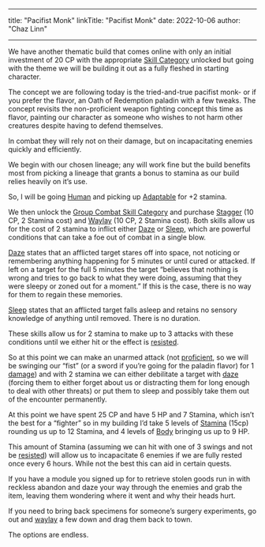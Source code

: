 
---
title: "Pacifist Monk"
linkTitle: "Pacifist Monk"
date: 2022-10-06
author: "Chaz Linn"

---
We have another thematic build that comes online with only an initial investment of 20 CP with the appropriate [Skill Category](/rules/skill_categories/) unlocked but going with the theme we will be building it out as a fully fleshed in starting character.

The concept we are following today is the tried-and-true pacifist monk- or if you prefer the flavor, an Oath of Redemption paladin with a few tweaks. The concept revisits the non-proficient weapon fighting concept this time as flavor, painting our character as someone who wishes to not harm other creatures despite having to defend themselves.

In combat they will rely not on their damage, but on incapacitating enemies quickly and efficiently.

We begin with our chosen lineage; any will work fine but the build benefits most from picking a lineage that grants a bonus to stamina as our build relies heavily on it’s use.

So, I will be going [Human](/rules/lineage_skill_categories/#human-lineage-skill-category) and picking up [Adaptable](/rules/skills/#adaptable) for +2 stamina.

We then unlock the [Group Combat Skill Category](rules/skill_categories/#group-combat-skill-category) and purchase [Stagger](/rules/skills/#stagger) (10 CP, 2 Stamina cost) and [Waylay](/rules/skills/#waylay) (10 CP, 2 Stamina cost). Both skills allow us for the cost of 2 stamina to inflict either [Daze](/rules/conditions/#dazed) or [Sleep](/rules/conditions/#sleeping), which are powerful conditions that can take a foe out of combat in a single blow.

[Daze](/rules/conditions/#dazed) states that an afflicted target stares off into space, not noticing or remembering anything happening for 5 minutes or until cured or attacked. If left on a target for the full 5 minutes the target “believes that nothing is wrong and tries to go back to what they were doing, assuming that they were sleepy or zoned out for a moment.” If this is the case, there is no way for them to regain these memories.

[Sleep](/rules/conditions/#sleeping) states that an afflicted target falls asleep and retains no sensory knowledge of anything until removed. There is no duration.

These skills allow us for 2 stamina to make up to 3 attacks with these conditions until we either hit or the effect is [resisted](/rules/conditions/#resist).

So at this point we can make an unarmed attack (not [proficient](/rules/conditions/#proficiency), so we will be swinging our “fist” (or a sword if you’re going for the paladin flavor) for 1 [damage](/rules/conditions/#damage)) and with 2 stamina we can either debilitate a target with [daze](/rules/conditions/#dazed) (forcing them to either forget about us or distracting them for long enough to deal with other threats) or put them to sleep and possibly take them out of the encounter permanently.

At this point we have spent 25 CP and have 5 HP and 7 Stamina, which isn’t the best for a “fighter” so in my building I’d take 5 levels of [Stamina](/rules/skills/#stamina) (15cp) rounding us up to 12 Stamina, and 4 levels of [Body](/rules/skills/#body) bringing us up to 9 HP.

This amount of Stamina (assuming we can hit with one of 3 swings and not be [resisted](/rules/conditions/#resist)) will allow us to incapacitate 6 enemies if we are fully rested once every 6 hours. While not the best this can aid in certain quests.

If you have a module you signed up for to retrieve stolen goods run in with reckless abandon and daze your way through the enemies and grab the item, leaving them wondering where it went and why their heads hurt.

If you need to bring back specimens for someone’s surgery experiments, go out and [waylay](/rules/skills/#waylay) a few down and drag them back to town.

The options are endless.